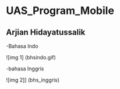 # UAS_Program_Mobile

## Arjian Hidayatussalik 

-Bahasa Indo

![img 1] (bhsindo.gif)


-bahasa Inggris

![img 2]] (bhs_inggris)
